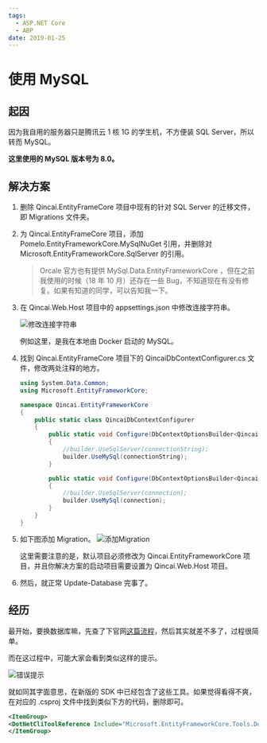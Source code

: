 ```yaml
---
tags:
  - ASP.NET Core
  - ABP
date: 2019-01-25
---
```


# 使用 MySQL

## 起因

因为我自用的服务器只是腾讯云 1 核 1G 的学生机，不方便装 SQL Server，所以转而 MySQL。

**这里使用的 MySQL 版本号为 8.0。**

## 解决方案

1. 删除 Qincai.EntityFrameCore 项目中现有的针对 SQL Server 的迁移文件，即 Migrations 文件夹。
2. 为 Qincai.EntityFrameCore 项目，添加 Pomelo.EntityFrameworkCore.MySqlNuGet 引用，并删除对 Microsoft.EntityFrameworkCore.SqlServer 的引用。

   > Orcale 官方也有提供 MySql.Data.EntityFrameworkCore ，但在之前我使用的时候（18 年 10 月）还存在一些 Bug，不知道现在有没有修复。如果有知道的同学，可以告知我一下。

3. 在 Qincai.Web.Host 项目中的 appsettings.json 中修改连接字符串。

   ![修改连接字符串](../Images/ABP框架入门踩坑/使用MySQL/修改连接字符串.png)

   例如这里，是我在本地由 Docker 启动的 MySQL。

4. 找到 Qincai.EntityFrameCore 项目下的 QincaiDbContextConfigurer.cs 文件，修改两处注释的地方。

   ```csharp
   using System.Data.Common;
   using Microsoft.EntityFrameworkCore;

   namespace Qincai.EntityFrameworkCore
   {
       public static class QincaiDbContextConfigurer
       {
           public static void Configure(DbContextOptionsBuilder<QincaiDbContext> builder, string connectionString)
           {
               //builder.UseSqlServer(connectionString);
               builder.UseMySql(connectionString);
           }

           public static void Configure(DbContextOptionsBuilder<QincaiDbContext> builder, DbConnection connection)
           {
               //builder.UseSqlServer(connection);
               builder.UseMySql(connection);
           }
       }
   }
   ```

5. 如下图添加 Migration。
   ![添加Migration](../Images/ABP框架入门踩坑/使用MySQL/添加Migration.png)

   这里需要注意的是，默认项目必须修改为 Qincai.EntityFrameworkCore 项目，并且你解决方案的启动项目需要设置为 Qincai.Web.Host 项目。

6. 然后，就正常 Update-Database 完事了。

## 经历

最开始，要换数据库嘛，先查了下官网[这篇流程](https://aspnetboilerplate.com/Pages/Documents/EF-Core-MySql-Integration)，然后其实就差不多了，过程很简单。

而在这过程中，可能大家会看到类似这样的提示。

![错误提示](../Images/ABP框架入门踩坑/使用MySQL/错误提示.png)

就如同其字面意思，在新版的 SDK 中已经包含了这些工具。如果觉得看得不爽，在对应的 .csproj 文件中找到类似下方的代码，删除即可。

```xml
<ItemGroup>
<DotNetCliToolReference Include="Microsoft.EntityFrameworkCore.Tools.DotNet" Version="2.0.0" />
</ItemGroup>
```
